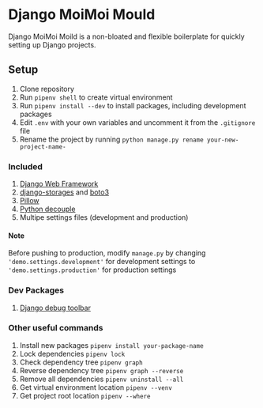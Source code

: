 # Django MoiMoi Mould
Django MoiMoi Moild is a non-bloated and flexible boilerplate for quickly setting up Django projects.

## Setup
1. Clone repository
2. Run `pipenv shell` to create virtual environment
3. Run `pipenv install --dev` to install packages, including development packages
4. Edit `.env` with your own variables and uncomment it from the  `.gitignore` file
5. Rename the project by running `python manage.py rename your-new-project-name-`

### Included
1. [Django Web Framework](https://www.djangoproject.com/)
2. [django-storages](https://django-storages.readthedocs.io/en/latest/) and [boto3](https://boto3.amazonaws.com/v1/documentation/api/latest/index.html)
3. [Pillow](https://python-pillow.org/) 
4. [Python decouple](https://pypi.org/project/python-decouple/)
5. Multipe settings files (development and production)

#### Note 
Before pushing to production, modify `manage.py` by changing `'demo.settings.development'` for development settings to `'demo.settings.production'` for production settings


### Dev Packages
1. [Django debug toolbar](https://github.com/jazzband/django-debug-toolbar) 


### Other useful commands
1. Install new packages `pipenv install your-package-name` 
2. Lock dependencies `pipenv lock` 
3. Check dependency tree `pipenv graph`
4. Reverse dependency tree `pipenv graph --reverse`
5. Remove all dependencies `pipenv uninstall --all`
6. Get virtual environment location `pipenv --venv` 
7. Get project root location `pipenv --where` 
